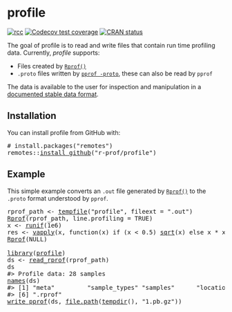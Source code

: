 <!-- README.md is generated from README.Rmd. Please edit that file -->

# profile

<!-- badges: start -->

[![rcc](https://github.com/r-prof/profile/workflows/rcc/badge.svg)](https://github.com/r-prof/profile/actions) [![Codecov test coverage](https://codecov.io/gh/r-prof/profile/branch/master/graph/badge.svg)](https://codecov.io/gh/r-prof/profile?branch=master) [![CRAN status](https://www.r-pkg.org/badges/version/profile)](https://cran.r-project.org/package=profile)

<!-- badges: end -->

The goal of profile is to read and write files that contain run time profiling data. Currently, *profile* supports:

-   Files created by [`Rprof()`](https://www.rdocumentation.org/packages/utils/versions/3.4.3/topics/Rprof)
-   `.proto` files written by [`pprof -proto`](https://github.com/google/pprof), these can also be read by `pprof`

The data is available to the user for inspection and manipulation in a [documented stable data format](https://r-prof.github.io/profile/reference/validate_profile.html).

## Installation

You can install profile from GitHub with:

<pre class='chroma'>
<span class='c'># install.packages("remotes")</span>
<span class='nf'>remotes</span><span class='nf'>::</span><span class='nf'><a href='https://remotes.r-lib.org/reference/install_github.html'>install_github</a></span><span class='o'>(</span><span class='s'>"r-prof/profile"</span><span class='o'>)</span></pre>

## Example

This simple example converts an `.out` file generated by [`Rprof()`](https://rdrr.io/r/utils/Rprof.html) to the `.proto` format understood by `pprof`.

<pre class='chroma'>
<span class='nv'>rprof_path</span> <span class='o'>&lt;-</span> <span class='nf'><a href='https://rdrr.io/r/base/tempfile.html'>tempfile</a></span><span class='o'>(</span><span class='s'>"profile"</span>, fileext <span class='o'>=</span> <span class='s'>".out"</span><span class='o'>)</span>
<span class='nf'><a href='https://rdrr.io/r/utils/Rprof.html'>Rprof</a></span><span class='o'>(</span><span class='nv'>rprof_path</span>, line.profiling <span class='o'>=</span> <span class='kc'>TRUE</span><span class='o'>)</span>
<span class='nv'>x</span> <span class='o'>&lt;-</span> <span class='nf'><a href='https://rdrr.io/r/stats/Uniform.html'>runif</a></span><span class='o'>(</span><span class='m'>1e6</span><span class='o'>)</span>
<span class='nv'>res</span> <span class='o'>&lt;-</span> <span class='nf'><a href='https://rdrr.io/r/base/lapply.html'>vapply</a></span><span class='o'>(</span><span class='nv'>x</span>, <span class='kr'>function</span><span class='o'>(</span><span class='nv'>x</span><span class='o'>)</span> <span class='kr'>if</span> <span class='o'>(</span><span class='nv'>x</span> <span class='o'>&lt;</span> <span class='m'>0.5</span><span class='o'>)</span> <span class='nf'><a href='https://rdrr.io/r/base/MathFun.html'>sqrt</a></span><span class='o'>(</span><span class='nv'>x</span><span class='o'>)</span> <span class='kr'>else</span> <span class='nv'>x</span> <span class='o'>*</span> <span class='nv'>x</span>, <span class='nf'><a href='https://rdrr.io/r/base/numeric.html'>numeric</a></span><span class='o'>(</span><span class='m'>1</span><span class='o'>)</span><span class='o'>)</span>
<span class='nf'><a href='https://rdrr.io/r/utils/Rprof.html'>Rprof</a></span><span class='o'>(</span><span class='kc'>NULL</span><span class='o'>)</span>

<span class='kr'><a href='https://rdrr.io/r/base/library.html'>library</a></span><span class='o'>(</span><span class='nv'><a href='https://github.com/r-prof/profile'>profile</a></span><span class='o'>)</span>
<span class='nv'>ds</span> <span class='o'>&lt;-</span> <span class='nf'><a href='https://r-prof.github.io/profile/reference/read_rprof.html'>read_rprof</a></span><span class='o'>(</span><span class='nv'>rprof_path</span><span class='o'>)</span>
<span class='nv'>ds</span>
<span class='c'>#&gt; Profile data: 28 samples</span>
<span class='nf'><a href='https://rdrr.io/r/base/names.html'>names</a></span><span class='o'>(</span><span class='nv'>ds</span><span class='o'>)</span>
<span class='c'>#&gt; [1] "meta"         "sample_types" "samples"      "locations"    "functions"   </span>
<span class='c'>#&gt; [6] ".rprof"</span>
<span class='nf'><a href='https://r-prof.github.io/profile/reference/read_rprof.html'>write_pprof</a></span><span class='o'>(</span><span class='nv'>ds</span>, <span class='nf'><a href='https://rdrr.io/r/base/file.path.html'>file.path</a></span><span class='o'>(</span><span class='nf'><a href='https://rdrr.io/r/base/tempfile.html'>tempdir</a></span><span class='o'>(</span><span class='o'>)</span>, <span class='s'>"1.pb.gz"</span><span class='o'>)</span><span class='o'>)</span></pre>
